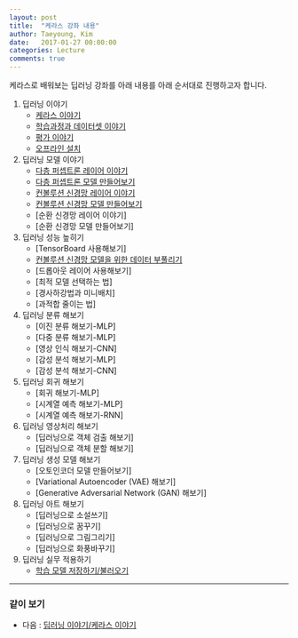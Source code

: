```yaml
---
layout: post
title:  "케라스 강좌 내용"
author: Taeyoung, Kim
date:   2017-01-27 00:00:00
categories: Lecture
comments: true
---
```

케라스로 배워보는 딥러닝 강좌를 아래 내용를 아래 순서대로 진행하고자 합니다.

1. 딥러닝 이야기
    * [케라스 이야기](https://tykimos.github.io/Keras/2017/01/27/Keras_Talk/)
    * [학습과정과 데이터셋 이야기](https://tykimos.github.io/Keras/2017/03/25/Dataset_and_Fit_Talk/)
    * [평가 이야기](https://tykimos.github.io/Keras/2017/05/22/Evaluation_Talk/)
    * [오프라인 설치](https://tykimos.github.io/Keras/2017/03/15/Keras_Offline_Install/)
1. 딥러닝 모델 이야기
    * [다층 퍼셉트론 레이어 이야기](https://tykimos.github.io/Keras/2017/01/27/MLP_Layer_Talk/)
    * [다층 퍼셉트론 모델 만들어보기](https://tykimos.github.io/Keras/2017/02/04/MLP_Getting_Started/)
    * [컨볼루션 신경망 레이어 이야기](https://tykimos.github.io/Keras/2017/01/27/CNN_Layer_Talk/)
    * [컨볼루션 신경망 모델 만들어보기](https://tykimos.github.io/Keras/2017/03/08/CNN_Getting_Started/)
    * [순환 신경망 레이어 이야기]    
    * [순환 신경망 모델 만들어보기]
1. 딥러닝 성능 높히기
    * [TensorBoard 사용해보기]
    * [컨볼루션 신경망 모델을 위한 데이터 부풀리기](https://tykimos.github.io/Keras/2017/03/08/CNN_Data_Augmentation/) 
    * [드롭아웃 레이어 사용해보기]
    * [최적 모델 선택하는 법]
    * [경사하강법과 미니배치]
    * [과적합 줄이는 법]
1. 딥러닝 분류 해보기
    * [이진 분류 해보기-MLP]
    * [다중 분류 해보기-MLP]
    * [영상 인식 해보기-CNN]
    * [감성 분석 해보기-MLP]
    * [감성 분석 해보기-CNN]    
1. 딥러닝 회귀 해보기
    * [회귀 해보기-MLP]
    * [시계열 예측 해보기-MLP]
    * [시계열 예측 해보기-RNN]
1. 딥러닝 영상처리 해보기
    * [딥러닝으로 객체 검출 해보기]
    * [딥러닝으로 객체 분할 해보기]    
1. 딥러닝 생성 모델 해보기
    * [오토인코더 모델 만들어보기]    
    * [Variational Autoencoder (VAE) 해보기]
    * [Generative Adversarial Network (GAN) 해보기]   
1. 딥러닝 아트 해보기
    * [딥러닝으로 소설쓰기]
    * [딥러닝으로 꿈꾸기]
    * [딥러닝으로 그림그리기]
    * [딥러닝으로 화풍바꾸기]
1. 딥러닝 실무 적용하기
    * [학습 모델 저장하기/불러오기](https://tykimos.github.io/Keras/2017/06/10/Model_Save_Load/)

---

### 같이 보기

* 다음 : [딥러닝 이야기/케라스 이야기](https://tykimos.github.io/Keras/2017/01/27/Keras_Talk/)
